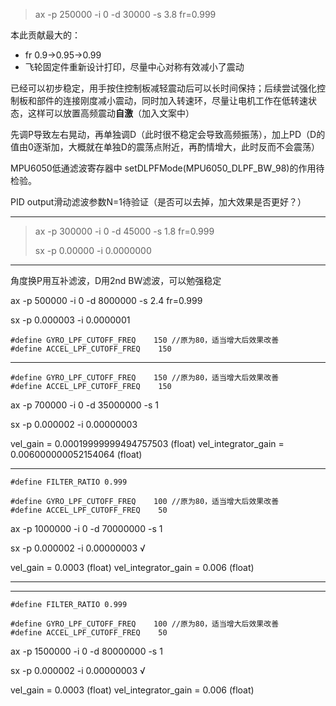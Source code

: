 > ax -p 250000 -i 0 -d 30000 -s 3.8    fr=0.999  

本此贡献最大的：

* fr 0.9->0.95->0.99
* 飞轮固定件重新设计打印，尽量中心对称有效减小了震动

已经可以初步稳定，用手按住控制板减轻震动后可以长时间保持；后续尝试强化控制板和部件的连接刚度减小震动，同时加入转速环，尽量让电机工作在低转速状态，这样可以放置高频震动**自激**（加入文案中）

先调P导致左右晃动，再单独调D（此时很不稳定会导致高频振荡），加上PD（D的值由0逐渐加，大概就在单独D的震荡点附近，再酌情增大，此时反而不会震荡）

MPU6050低通滤波寄存器中 setDLPFMode(MPU6050_DLPF_BW_98)的作用待检验。

PID output滑动滤波参数N=1待验证（是否可以去掉，加大效果是否更好？）

---

> ax -p 300000 -i 0 -d 45000 -s 1.8   fr=0.999  
>
> sx -p 0.00000 -i 0.0000000



---

角度换P用互补滤波，D用2nd BW滤波，可以勉强稳定

ax -p 500000 -i 0 -d 8000000 -s 2.4   fr=0.999  

sx -p 0.000003  -i 0.0000001

```
#define GYRO_LPF_CUTOFF_FREQ    150 //原为80，适当增大后效果改善
#define ACCEL_LPF_CUTOFF_FREQ    150
```

---



```
#define GYRO_LPF_CUTOFF_FREQ    150 //原为80，适当增大后效果改善
#define ACCEL_LPF_CUTOFF_FREQ    150
```

ax -p 700000 -i 0 -d 35000000 -s 1

sx -p 0.000002  -i 0.00000003

vel_gain = 0.00019999999494757503 (float)
vel_integrator_gain = 0.006000000052154064 (float)

---

```
#define FILTER_RATIO 0.999
```

```
#define GYRO_LPF_CUTOFF_FREQ    100 //原为80，适当增大后效果改善
#define ACCEL_LPF_CUTOFF_FREQ    50
```

ax -p 1000000 -i 0 -d 70000000 -s 1

sx -p 0.000002  -i 0.00000003  √

vel_gain = 0.0003 (float)
vel_integrator_gain = 0.006 (float)

---





---

```
#define FILTER_RATIO 0.999
```

```
#define GYRO_LPF_CUTOFF_FREQ    100 //原为80，适当增大后效果改善
#define ACCEL_LPF_CUTOFF_FREQ    50
```

ax -p 1500000 -i 0 -d 80000000 -s 1

sx -p 0.000002  -i 0.00000003  √

vel_gain = 0.0003 (float)
vel_integrator_gain = 0.006 (float)